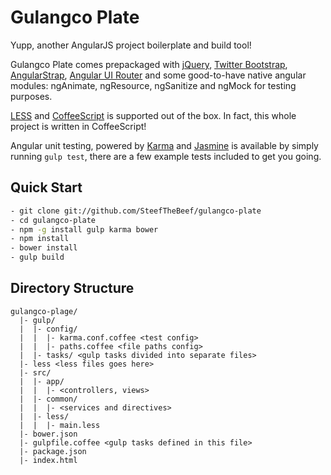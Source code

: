 # Gulangco Plate
Yupp, another AngularJS project boilerplate and build tool!

Gulangco Plate comes prepackaged with [jQuery](http://jquery.com), [Twitter Bootstrap](http://getbootstrap.com), [AngularStrap](http://mgcrea.github.io/angular-strap), [Angular UI Router](https://github.com/angular-ui/ui-router) and some good-to-have native angular modules: ngAnimate, ngResource, ngSanitize and ngMock for testing purposes. 

[LESS](http://lesscss.org) and [CoffeeScript](http://coffeescript.org) is supported out of the box. In fact, this whole project is written in CoffeeScript!

Angular unit testing, powered by [Karma](http://karma-runner.github.io) and [Jasmine](http://jasmine.github.io) is available by simply running `gulp test`, there are a few example tests included to get you going.

## Quick Start

```sh
- git clone git://github.com/SteefTheBeef/gulangco-plate
- cd gulangco-plate
- npm -g install gulp karma bower
- npm install
- bower install
- gulp build
```

## Directory Structure

```
gulangco-plage/
  |- gulp/
  |  |- config/
  |  |  |- karma.conf.coffee <test config>
  |  |  |- paths.coffee <file paths config>
  |  |- tasks/ <gulp tasks divided into separate files>
  |- less <less files goes here>
  |- src/
  |  |- app/
  |  |  |- <controllers, views>
  |  |- common/
  |  |  |- <services and directives>
  |  |- less/
  |  |  |- main.less
  |- bower.json
  |- gulpfile.coffee <gulp tasks defined in this file>
  |- package.json
  |- index.html
```
